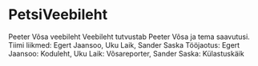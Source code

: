 # PetsiVeebileht
Peeter Võsa veebileht
Veebileht tutvustab Peeter Võsa ja tema saavutusi.
Tiimi liikmed: Egert Jaansoo, Uku Laik, Sander Saska
Tööjaotus: Egert Jaansoo: Koduleht, Uku Laik: Võsareporter, Sander Saska: Külastuskäik
